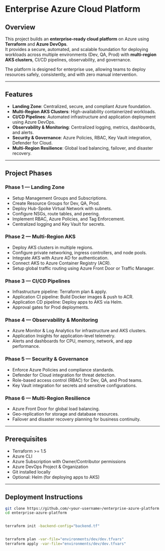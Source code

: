 # Enterprise Azure Cloud Platform

## Overview
This project builds an **enterprise-ready cloud platform** on Azure using **Terraform** and **Azure DevOps**.  
It provides a secure, automated, and scalable foundation for deploying workloads across multiple environments (Dev, QA, Prod) with **multi-region AKS clusters**, CI/CD pipelines, observability, and governance.  

The platform is designed for enterprise use, allowing teams to deploy resources safely, consistently, and with zero manual intervention.

---

## Features
- **Landing Zone**: Centralized, secure, and compliant Azure foundation.  
- **Multi-Region AKS Clusters**: High-availability containerized workloads.  
- **CI/CD Pipelines**: Automated infrastructure and application deployment using Azure DevOps.  
- **Observability & Monitoring**: Centralized logging, metrics, dashboards, and alerts.  
- **Security & Governance**: Azure Policies, RBAC, Key Vault integration, Defender for Cloud.  
- **Multi-Region Resilience**: Global load balancing, failover, and disaster recovery.  

---

## Project Phases

### Phase 1 — Landing Zone
- Setup Management Groups and Subscriptions.  
- Create Resource Groups for Dev, QA, Prod.  
- Deploy Hub-Spoke Virtual Network with subnets.  
- Configure NSGs, route tables, and peering.  
- Implement RBAC, Azure Policies, and Tag Enforcement.  
- Centralized logging and Key Vault for secrets.  

### Phase 2 — Multi-Region AKS
- Deploy AKS clusters in multiple regions.  
- Configure private networking, ingress controllers, and node pools.  
- Integrate AKS with Azure AD for authentication.  
- Connect AKS to Azure Container Registry (ACR).  
- Setup global traffic routing using Azure Front Door or Traffic Manager.  

### Phase 3 — CI/CD Pipelines
- Infrastructure pipeline: Terraform plan & apply.  
- Application CI pipeline: Build Docker images & push to ACR.  
- Application CD pipeline: Deploy apps to AKS via Helm.  
- Approval gates for Prod deployments.  

### Phase 4 — Observability & Monitoring
- Azure Monitor & Log Analytics for infrastructure and AKS clusters.  
- Application Insights for application-level telemetry.  
- Alerts and dashboards for CPU, memory, network, and app performance.  

### Phase 5 — Security & Governance
- Enforce Azure Policies and compliance standards.  
- Defender for Cloud integration for threat detection.  
- Role-based access control (RBAC) for Dev, QA, and Prod teams.  
- Key Vault integration for secrets and sensitive configurations.  

### Phase 6 — Multi-Region Resilience
- Azure Front Door for global load balancing.  
- Geo-replication for storage and database resources.  
- Failover and disaster recovery planning for business continuity.  

---

## Prerequisites
- Terraform >= 1.5  
- Azure CLI  
- Azure Subscription with Owner/Contributor permissions  
- Azure DevOps Project & Organization  
- Git installed locally  
- Optional: Helm (for deploying apps to AKS)  

---

## Deployment Instructions

```bash
git clone https://github.com/<your-username>/enterprise-azure-platform.git
cd enterprise-azure-platform


terraform init -backend-config="backend.tf"


terraform plan -var-file="environments/dev/dev.tfvars"
terraform apply -var-file="environments/dev/dev.tfvars"
